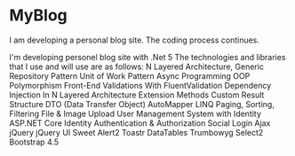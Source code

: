 # MyBlog
I am developing a personal blog site. The coding process continues.

I'm developing personel blog site with .Net 5 
The technologies and libraries that I use and will use are as follows:
N Layered Architecture,
Generic Repository Pattern
Unit of Work Pattern
Async Programming
OOP
Polymorphism
Front-End Validations With FluentValidation
Dependency Injection In N Layered Architecture
Extension Methods
Custom Result Structure
DTO (Data Transfer Object)
AutoMapper
LINQ
Paging, Sorting, Filtering
File & Image Upload
User Management System with Identity
ASP.NET Core Identity
Authentication & Authorization
Social Login
Ajax
jQuery
jQuery UI
Sweet Alert2
Toastr
DataTables
Trumbowyg
Select2
Bootstrap 4.5

